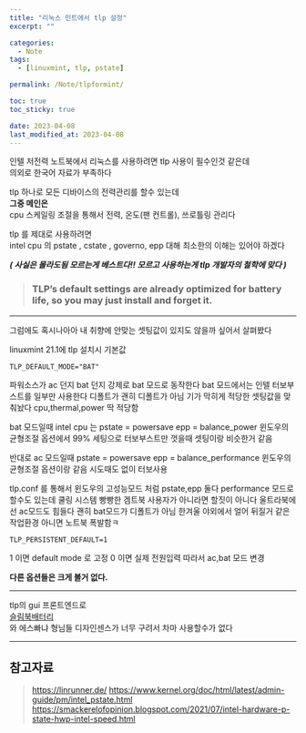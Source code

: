 ```yaml
---
title: "리눅스 민트에서 tlp 설정"
excerpt: ""

categories:
  - Note
tags:
  - [linuxmint, tlp, pstate]

permalink: /Note/tlpformint/

toc: true
toc_sticky: true

date: 2023-04-08
last_modified_at: 2023-04-08
---
```


인텔 저전력 노트북에서 리눅스를 사용하려면 tlp 사용이 필수인것 같은데   
의외로 한국어 자료가 부족하다   

tlp 하나로 모든 디바이스의 전력관리를 할수 있는데   
__**그중 메인은**__   
cpu 스케일링 조절을 통해서
전력, 온도(팬 컨트롤), 쓰로틀링 관리다


tlp 를 제대로 사용하려면    
intel cpu 의 pstate , cstate , governo, epp 대해 최소한의 이해는 있어야 하겠다

***( 사실은 몰라도됨
모르는게 베스트다!!
모르고 사용하는게 tlp 개발자의 철학에 맞다 )***

> ### TLP’s default settings are already optimized for battery life, so you may just install and forget it.   
---

그럼에도 혹시나아아 내 취향에 안맞는 셋팅값이 있지도 않을까 싶어서 살펴봤다

linuxmint 21.1에 tlp 설치시 기본값

    TLP_DEFAULT_MODE="BAT"

파워소스가 ac 던지 bat 던지 강제로 bat 모드로 동작한다 
bat 모드에서는 인텔 터보부스트를 일부만 사용한다 
디폴트가 괜히 디폴트가 아님
기가 막히게 적당한 셋팅값을 맞춰놨다
cpu,thermal,power 딱 적당함

bat 모드일때
intel cpu 는 
pstate = powersave
epp = balance_power 
윈도우의 균형조절 옵션에서 99% 세팅으로 터보부스트만 껏을때 셋팅이랑 비슷한거 같음

반대로 ac 모드일때
pstate = powersave 
epp = balance_performance
윈도우의 균형조절 옵션이랑 같음
시도때도 없이 터보사용


tlp.conf 를 통해서
윈도우의 고성능모드 처럼
pstate,epp 둘다 performance 모드로 할수도 있는데
쿨링 시스템 빵빵한 겜트북 사용자가 아니라면 할짓이 아니다
울트라북에선 ac모드도 힘들다
괜히 bat모드가 디폴트가 아님
한겨울 야외에서 얼어 뒤질거 같은 작업환경 아니면 노트북 폭발함ㅋ  

 
    TLP_PERSISTENT_DEFAULT=1


1 이면 default mode 로 고정
0 이면 실제 전원입력 따라서 ac,bat 모드 변경

**다른 옵션들은 크게 볼거 없다.**

---   
tlp의 gui 프론트엔드로          
[슬림북배터리](https://github.com/Slimbook-Team/slimbookbattery)   
와 에스빠냐 형님들 디자인센스가 너무 구려서 차마 사용할수가 없다   

---

## 참고자료
>https://linrunner.de/
https://www.kernel.org/doc/html/latest/admin-guide/pm/intel_pstate.html
https://smackerelofopinion.blogspot.com/2021/07/intel-hardware-p-state-hwp-intel-speed.html











